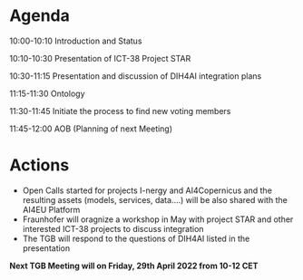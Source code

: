 # Agenda

10:00-10:10        Introduction and Status

10:10-10:30        Presentation of ICT-38 Project STAR

10:30-11:15        Presentation and discussion of DIH4AI integration plans

11:15-11:30        Ontology

11:30-11:45        Initiate the process to find new voting members

11:45-12:00        AOB (Planning of next Meeting) 

# Actions

* Open Calls started for projects I-nergy and AI4Copernicus and the resulting assets (models, services, data....) will be also shared with the AI4EU Platform
* Fraunhofer will oragnize a workshop in May with project STAR and other interested ICT-38 projects to discuss integration
* The TGB will respond to the questions of DIH4AI listed in the presentation

__Next TGB Meeting will on Friday, 29th April 2022 from 10-12 CET__
